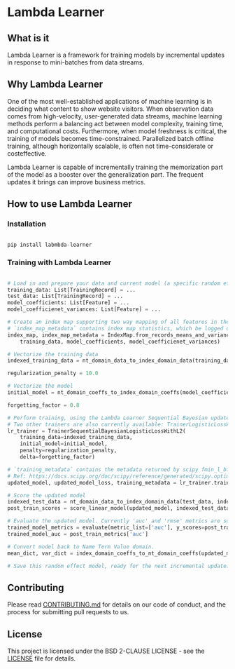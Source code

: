 # Lambda Learner

## What is it
Lambda Learner is a framework for training models by incremental updates in response to mini-batches from data streams.


## Why Lambda Learner
One of the most well-established applications of machine learning is in deciding what content to show website visitors. When observation data comes from high-velocity, user-generated data streams, machine learning methods perform a balancing act between model complexity, training time, and computational costs. Furthermore, when model freshness is critical, the training of models becomes time-constrained. Parallelized batch offline training, although horizontally scalable, is often not time-considerate or costeffective.

Lambda Learner is capable of incrementally training the memorization part of the model as a booster over the generalization part. The frequent updates it brings can improve business metrics.

## How to use Lambda Learner
### Installation
```python

pip install labmbda-learner
```

### Training with Lambda Learner

```python

# Load in and prepare your data and current model (a specific random effect), formatted using "Name Term Value" features.
training_data: List[TrainingRecord] = ...
test_data: List[TrainingRecord] = ...
model_coefficients: List[Feature] = ...
model_coefficienet_variances: List[Feature] = ...

# Create an index map supporting two way mapping of all features in the training data and the model.
# `index_map_metadata` contains index map statistics, which be logged or used when debugging.
index_map, index_map_metadata = IndexMap.from_records_means_and_variances(
	training_data, model_coefficients, model_coefficienet_variances)

# Vectorize the training data
indexed_training_data = nt_domain_data_to_index_domain_data(training_data, index_map)

regularization_penalty = 10.0

# Vectorize the model
initial_model = nt_domain_coeffs_to_index_domain_coeffs(model_coefficients, model_coefficienet_variances, index_map, regularization_penalty)

forgetting_factor = 0.8

# Perform training, using the Lambda Learner Sequential Bayesian update loss.
# Two other trainers are also currently available: TrainerLogisticLossWithL2 and TrainerSquareLossWithL2.
lr_trainer = TrainerSequentialBayesianLogisticLossWithL2(
    training_data=indexed_training_data,
    initial_model=initial_model,
    penalty=regularization_penalty,
    delta=forgetting_factor)

# `training_metadata` contains the metadata returned by scipy fmin_l_bfgs_b optimizer, which be logged or used when debugging.
# Ref: https://docs.scipy.org/doc/scipy/reference/generated/scipy.optimize.fmin_l_bfgs_b.html
updated_model, updated_model_loss, training_metadata = lr_trainer.train()

# Score the updated model
indexed_test_data = nt_domain_data_to_index_domain_data(test_data, index_map)
post_train_scores = score_linear_model(updated_model, indexed_test_data)

# Evaluate the updated model. Currently 'auc' and 'rmse' metrics are supported.
trained_model_metrics = evaluate(metric_list=['auc'], y_scores=post_train_scores, y_targets=training_data.y)
trained_model_auc = post_train_metrics['auc']

# Convert model back to Name Term Value domain.
mean_dict, var_dict = index_domain_coeffs_to_nt_domain_coeffs(updated_model, index_map)

# Save this random effect model, ready for the next incremental update.
```

## Contributing
Please read [CONTRIBUTING.md](CONTRIBUTING.md) for details on our code of conduct, and the process for submitting pull requests to us.

## License
This project is licensed under the BSD 2-CLAUSE LICENSE - see the [LICENSE](LICENSE) file for details.
